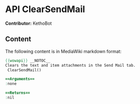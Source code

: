 # API ClearSendMail

**Contributor:** KethoBot

## Content

The following content is in MediaWiki markdown format:

```mediawiki
{{wowapi}} __NOTOC__
Clears the text and item attachments in the Send Mail tab.
 ClearSendMail()

==Arguments==
:none

==Returns==
:nil
```